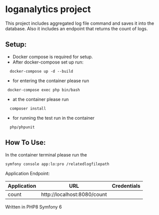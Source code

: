# loganalytics project
This project includes aggregated log file command and saves it into the database.
Also it includes an endpoint that returns the count of logs.

## Setup:
- Docker compose is required for setup.
- After docker-compose set up run:
```
  docker-compose up -d --build
  ```

- for entering the container please run
 ```
  docker-compose exec php bin/bash
  ```
- at the container please run 
```
  composer install 
  ```
- for running the test run in the container

```
  php/phpunit
  ```
## How To Use:
 In the container terminal please run the 

```
symfony console app:lo:pro /relatedlogfilepath
```

Application Endpoint: 

| Application | URL                         | Credentials                                         |
|-------------|-----------------------------| --------------------------------------------------- |
| count       | http://localhost:8080/count |                                                     |


Written in PHP8 Symfony 6